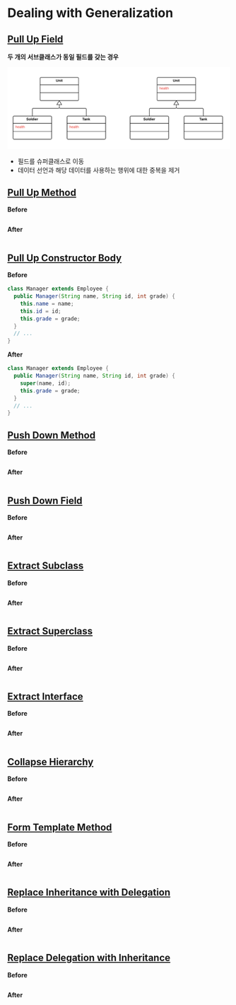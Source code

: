 # Dealing with Generalization

## [Pull Up Field](https://sourcemaking.com/refactoring/pull-up-field)

**두 개의 서브클래스가 동일 필드를 갖는 경우**

![Result](https://github.com/jihunparkme/blog/blob/main/img/11-seminar/refactoring/pull-up-field.png?raw=true 'Result')

- 필드를 슈퍼클래스로 이동
- 데이터 선언과 해당 데이터를 사용하는 행위에 대한 중복을 제거

## [Pull Up Method](https://sourcemaking.com/refactoring/pull-up-method)

**Before**

```java
```

**After**

```java
```

## [Pull Up Constructor Body](https://sourcemaking.com/refactoring/pull-up-constructor-body)

**Before**

```java
class Manager extends Employee {
  public Manager(String name, String id, int grade) {
    this.name = name;
    this.id = id;
    this.grade = grade;
  }
  // ...
}
```

**After**

```java
class Manager extends Employee {
  public Manager(String name, String id, int grade) {
    super(name, id);
    this.grade = grade;
  }
  // ...
}
```

## [Push Down Method](https://sourcemaking.com/refactoring/push-down-method)

**Before**

```java
```

**After**

```java
```

## [Push Down Field](https://sourcemaking.com/refactoring/push-down-field)

**Before**

```java
```

**After**

```java
```

## [Extract Subclass](https://sourcemaking.com/refactoring/extract-subclass)

**Before**

```java
```

**After**

```java
```

## [Extract Superclass](https://sourcemaking.com/refactoring/extract-superclass)

**Before**

```java
```

**After**

```java
```

## [Extract Interface](https://sourcemaking.com/refactoring/extract-interface)

**Before**

```java
```

**After**

```java
```

## [Collapse Hierarchy](https://sourcemaking.com/refactoring/collapse-hierarchy)

**Before**

```java
```

**After**

```java
```

## [Form Template Method](https://sourcemaking.com/refactoring/form-template-method)

**Before**

```java
```

**After**

```java
```

## [Replace Inheritance with Delegation](https://sourcemaking.com/refactoring/replace-inheritance-with-delegation)

**Before**

```java
```

**After**

```java
```

## [Replace Delegation with Inheritance](https://sourcemaking.com/refactoring/replace-delegation-with-inheritance)

**Before**

```java
```

**After**

```java
```
